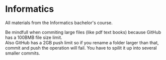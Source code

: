 # Informatics

All materials from the Informatics bachelor's course.

Be mindfull when commiting large files (like pdf text books) because GitHub has a 100BMB file size limit.  
Also GitHub has a 2GB push limit so if you rename a folder larger than that, commit and push the operation will fail. You have to spilit it up into several smaller commits.